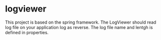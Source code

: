 # logviewer

This project is based on the spring framework.
The LogViewer should read log file on your application log as reverse.
The log file name and lentgh is defined in properties.

